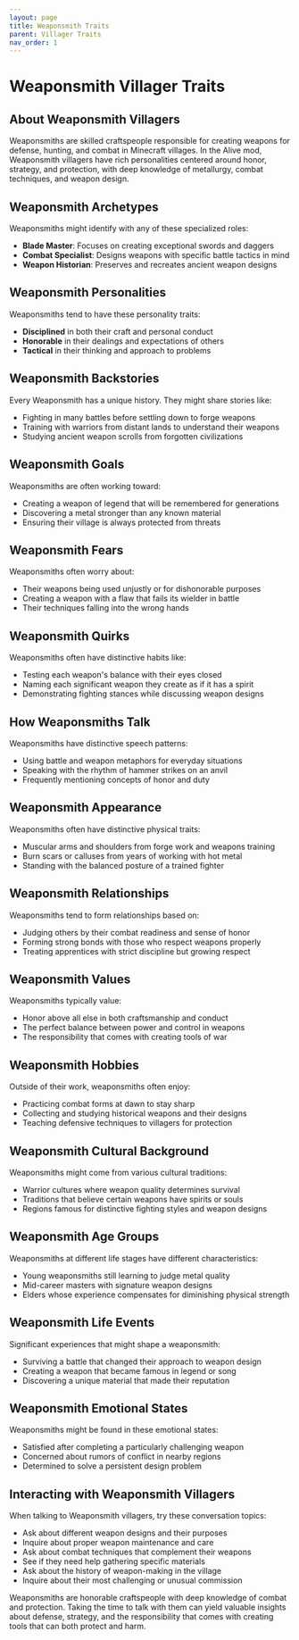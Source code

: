 ```yaml
---
layout: page
title: Weaponsmith Traits
parent: Villager Traits
nav_order: 1
---
```


# Weaponsmith Villager Traits

## About Weaponsmith Villagers

Weaponsmiths are skilled craftspeople responsible for creating weapons for defense, hunting, and combat in Minecraft villages. In the Alive mod, Weaponsmith villagers have rich personalities centered around honor, strategy, and protection, with deep knowledge of metallurgy, combat techniques, and weapon design.

## Weaponsmith Archetypes

Weaponsmiths might identify with any of these specialized roles:

- **Blade Master**: Focuses on creating exceptional swords and daggers
- **Combat Specialist**: Designs weapons with specific battle tactics in mind
- **Weapon Historian**: Preserves and recreates ancient weapon designs

## Weaponsmith Personalities

Weaponsmiths tend to have these personality traits:

- **Disciplined** in both their craft and personal conduct
- **Honorable** in their dealings and expectations of others
- **Tactical** in their thinking and approach to problems

## Weaponsmith Backstories

Every Weaponsmith has a unique history. They might share stories like:

- Fighting in many battles before settling down to forge weapons
- Training with warriors from distant lands to understand their weapons
- Studying ancient weapon scrolls from forgotten civilizations

## Weaponsmith Goals

Weaponsmiths are often working toward:

- Creating a weapon of legend that will be remembered for generations
- Discovering a metal stronger than any known material
- Ensuring their village is always protected from threats

## Weaponsmith Fears

Weaponsmiths often worry about:

- Their weapons being used unjustly or for dishonorable purposes
- Creating a weapon with a flaw that fails its wielder in battle
- Their techniques falling into the wrong hands

## Weaponsmith Quirks

Weaponsmiths often have distinctive habits like:

- Testing each weapon's balance with their eyes closed
- Naming each significant weapon they create as if it has a spirit
- Demonstrating fighting stances while discussing weapon designs

## How Weaponsmiths Talk

Weaponsmiths have distinctive speech patterns:

- Using battle and weapon metaphors for everyday situations
- Speaking with the rhythm of hammer strikes on an anvil
- Frequently mentioning concepts of honor and duty

## Weaponsmith Appearance

Weaponsmiths often have distinctive physical traits:

- Muscular arms and shoulders from forge work and weapons training
- Burn scars or calluses from years of working with hot metal
- Standing with the balanced posture of a trained fighter

## Weaponsmith Relationships

Weaponsmiths tend to form relationships based on:

- Judging others by their combat readiness and sense of honor
- Forming strong bonds with those who respect weapons properly
- Treating apprentices with strict discipline but growing respect

## Weaponsmith Values

Weaponsmiths typically value:

- Honor above all else in both craftsmanship and conduct
- The perfect balance between power and control in weapons
- The responsibility that comes with creating tools of war

## Weaponsmith Hobbies

Outside of their work, weaponsmiths often enjoy:

- Practicing combat forms at dawn to stay sharp
- Collecting and studying historical weapons and their designs
- Teaching defensive techniques to villagers for protection

## Weaponsmith Cultural Background

Weaponsmiths might come from various cultural traditions:

- Warrior cultures where weapon quality determines survival
- Traditions that believe certain weapons have spirits or souls
- Regions famous for distinctive fighting styles and weapon designs

## Weaponsmith Age Groups

Weaponsmiths at different life stages have different characteristics:

- Young weaponsmiths still learning to judge metal quality
- Mid-career masters with signature weapon designs
- Elders whose experience compensates for diminishing physical strength

## Weaponsmith Life Events

Significant experiences that might shape a weaponsmith:

- Surviving a battle that changed their approach to weapon design
- Creating a weapon that became famous in legend or song
- Discovering a unique material that made their reputation

## Weaponsmith Emotional States

Weaponsmiths might be found in these emotional states:

- Satisfied after completing a particularly challenging weapon
- Concerned about rumors of conflict in nearby regions
- Determined to solve a persistent design problem

## Interacting with Weaponsmith Villagers

When talking to Weaponsmith villagers, try these conversation topics:

- Ask about different weapon designs and their purposes
- Inquire about proper weapon maintenance and care
- Ask about combat techniques that complement their weapons
- See if they need help gathering specific materials
- Ask about the history of weapon-making in the village
- Inquire about their most challenging or unusual commission

Weaponsmiths are honorable craftspeople with deep knowledge of combat and protection. Taking the time to talk with them can yield valuable insights about defense, strategy, and the responsibility that comes with creating tools that can both protect and harm.
